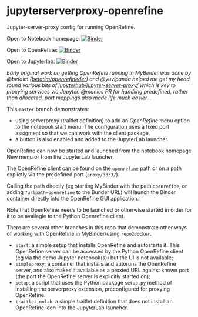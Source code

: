 # jupyterserverproxy-openrefine
Jupyter-server-proxy config for running OpenRefine.


Open to Notebook homepage: [![Binder](https://mybinder.org/badge_logo.svg)](https://mybinder.org/v2/gh/psychemedia/jupyterserverproxy-openrefine/master)

Open to OpenRefine: [![Binder](https://mybinder.org/badge_logo.svg)](https://mybinder.org/v2/gh/psychemedia/jupyterserverproxy-openrefine/master?urlpath=openrefine)

Open to Jupyterlab: [![Binder](https://mybinder.org/badge_logo.svg)](https://mybinder.org/v2/gh/psychemedia/jupyterserverproxy-openrefine/master?urlpath=lab)


*Early original work on getting OpenRefine running in MyBinder was done by @betaim ([betatim/openrefineder](https://github.com/betatim/openrefineder)) and @yuvipanda helped me get my head round various bits of [jupyterhub/jupyter-server-proxy/](https://github.com/jupyterhub/jupyter-server-proxy/) which is key to proxying services via Jupyter. @manics PR for handling predefined, rather than allocated, port mappings also made life much easier...*

This `master` branch demonstrates:

- using serverproxy (traitlet definition) to add an *OpenRefine* menu option to the notebook start menu. The configuration uses a fixed port assigment so that we can work with the client package.
- a button is also enabled and added to the JupyterLab launcher.

OpenRefine can now be started and launched from the notebook homepage New menu or from the JupyterLab launcher.

The OpenRefine client can be found on the `openrefine` path or on a path explictly via the predefined port (`proxy/3333/`).

Calling the path directly (eg starting MyBinder with the path `openrefine`, or adding `?urlpath=openrefine` to the Bunder URL) will launch the Binder container directly into the OpenRefine GUI application.

Note that OpenRefine needs to be launched or otherwise started in order for it to be availagle to the Python Openrefine client.

There are several other branches in this repo that demonstrate other ways of working with OpenRefine in MyBinder/using `repo2docker`.

- `start`: a simple setup that installs OpenRefine and autostarts it. This OpenRefine server can be accessed by the Python OpenRefine client (eg via the demo Jupyter notebook(s)) but the UI is not available;
- `simpleproxy`: a container that installs and autoruns the OpenRefine server, and also makes it available as a proxied URL against known port (the port the OpenRefine server is explicitly started on);
- `setup`: a script that uses the Python package `setup.py` method of installing the serverproxy extension, preconfigured for proxying OpenRefine.
- `traitlet-nolab`: a simple traitlet definition that does not install an OpenRefine icon into the JupyterLab launcher.

